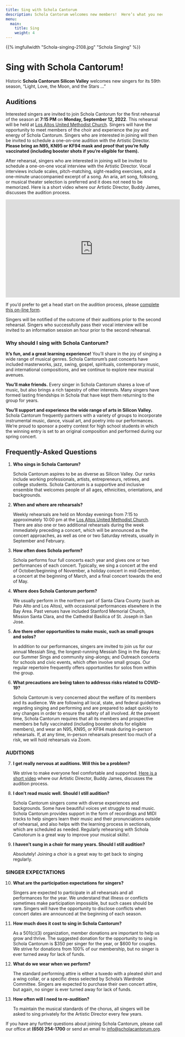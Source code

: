 ```yaml
---
title: Sing with Schola Cantorum
description: Schola Cantorum welcomes new members!  Here’s what you need to know.
menu:
  main:
    title: Sing
    weight: 4
---
```

{{% imgfullwidth "Schola-singing-2108.jpg" "Schola Singing" %}}

# Sing with Schola Cantorum!

Historic **Schola Cantorum Silicon Valley** welcomes new singers for its 59th season, &ldquo;Light, Love, the Moon, and the Stars ...&rdquo;

<h2>Auditions</h2>
<p>Interested singers are invited to join Schola Cantorum for the first rehearsal of the season at <b>7:15 PM</b> on <b>Monday, September 12, 2022</b>. This rehearsal will be held at <a href="https://www.google.com/maps/place/Los+Altos+United+Methodist+Church/@37.3604399,-122.1163995,14z/data=!4m13!1m7!3m6!1s0x808fb13b09db205b:0x3cb6a0075024dc76!2s655+Magdalena+Ave,+Los+Altos,+CA+94024!3b1!8m2!3d37.3604399!4d-122.09889!3m4!1s0x808fb13baf46a387:0xcfbef6958c3a62d!8m2!3d37.3604399!4d-122.09889" target="_blank">Los Altos United Methodist Church</a>. Singers will have the opportunity to meet members of the choir and experience the joy and energy of Schola Cantorum. Singers who are interested in joining will then be invited to schedule a one-on-one audition with the Artistic Director. <b>Please bring an N95, KN95 or KF94 mask and proof that you&rsquo;re fully vaccinated (including booster shots if you&rsquo;re eligible for them).</b></p>

<p>After rehearsal, singers who are interested in joining will be invited to schedule a one-on-one vocal interview with the Artistic Director. Vocal interviews include scales, pitch-matching, sight-reading exercises, and a one-minute unaccompanied excerpt of a song. An aria, art song, folksong, or musical theater selection is preferred and it does not need to be memorized. Here is a short video where our Artistic Director, Buddy James, discusses the audition process.</p>

<iframe width="560" height="315" src="https://www.youtube.com/embed/V7l6XKY8YyI?rel=0&showinfo=0&autohide=1" title="Audition Process" frameborder="0" allow="accelerometer; autoplay; clipboard-write; encrypted-media; gyroscope; picture-in-picture" allowfullscreen></iframe>

<p>If you&rsquo;d prefer to get a head start on the audition process, please <a href="https://forms.gle/3JbcN7L4bTXxwjT16" target="_blank">complete this on-line form</a>.</p>

<p>Singers will be notified of the outcome of their auditions prior to the second rehearsal. Singers who successfully pass their vocal interview will be invited to an information session an hour prior to the second rehearsal.</p>

<h3>Why should I sing with Schola Cantorum?</h3>

<p><b>It&rsquo;s fun, and a great learning experience!</b> You’ll share in the joy of singing a wide range of musical genres. Schola Cantorum&rsquo;s past concerts have included masterworks, jazz, swing, gospel, spirituals, contemporary music, and international compositions, and we continue to explore new musical avenues.</p>

<p><b>You&rsquo;ll make friends.</b> Every singer in Schola Cantorum shares a love of music, but also brings a rich tapestry of other interests. Many singers have formed lasting friendships in Schola that have kept them returning to the group for years.</p>

<p><b>You&rsquo;ll support and experience the wide range of arts in Silicon Valley.</b> Schola Cantorum frequently partners with a variety of groups to incorporate instrumental music, dance, visual art, and poetry into our performances. We’re proud to sponsor a poetry contest for high school students in which the winning entry is set to an original composition and performed during our spring concert.</p>

<h2>Frequently-Asked Questions</h2>
<ol type="1">
   <li><b>Who sings in Schola Cantorum?</b>
 <p>Schola Cantorum aspires to be as diverse as Silicon Valley. Our ranks include working professionals, artists, entrepreneurs, retirees, and college students. Schola Cantorum is a supportive and inclusive ensemble that welcomes people of all ages, ethnicities, orientations, and backgrounds.</p>
  </li>
   <li><b>When and where are rehearsals?</b>
    <p>Weekly rehearsals are held on Monday evenings from 7:15 to approximately 10:00 pm at the <a href="https://laumc.org" target="_blank">Los Altos United Methodist Church</a>. There are also one or two additional rehearsals during the week immediately preceding a concert, which will be announced as the concert approaches, as well as one or two Saturday retreats, usually in September and February.</p>
  </li>
  <li><b>How often does Schola perform?</b>
    <p>Schola performs four full concerts each year and gives one or two performances of each concert. Typically, we sing a concert at the end of October/beginning of November, a holiday concert in mid-December, a concert at the beginning of March, and a final concert towards the end of May.</p>
  </li>
  <li><b>Where does Schola Cantorum perform?</b>
    <p>We usually perform in the northern part of Santa Clara County (such as Palo Alto and Los Altos), with occasional performances elsewhere in the Bay Area. Past venues have included Stanford Memorial Church, Mission Santa Clara, and the Cathedral Basilica of St. Joseph in San Jose.</p>
  </li>
  <li><b>Are there other opportunities to make music, such as small groups and solos?</b>
    <p>In addition to our performances, singers are invited to join us for our annual Messiah Sing, the longest-running Messiah Sing in the Bay Area; our Summer Sings and community sing-alongs; and Outreach concerts for schools and civic events, which often involve small groups. Our regular repertoire frequently offers opportunities for solos from within the group.</p>
  </li>
 <li><b>What precautions are being taken to addresss risks related to COVID-19?</b>
  <p>Schola Cantorum is very concerned about the welfare of its members and its audience. We are following all local, state, and federal guidelines regarding singing and performing and are prepared to adapt quickly to any changes in order to ensure the safety of all involved. At the present time, Schola Cantorum requires that all its members and prospective members be fully vaccinated (including booster shots for eligible members), and wear an N95, KN95, or KF94 mask during in-person rehearsals. If, at any time, in-person rehearsals present too much of a risk, we will hold rehearsals via Zoom.</p>
  </li>
  </ol>
  <h3>AUDITIONS</h3>
  <ol type="1" start="7">

  <li><b>I get really nervous at auditions. Will this be a problem?</b>
    <p>We strive to make everyone feel comfortable and supported. <a href="https://www.youtube.com/watch?v=V7l6XKY8YyI" target="_blank">Here is a short video</a> where our Artistic Director, Buddy James, discusses the audition process.</p>
  </li>
  <li><b>I don&rsquo;t read music well. Should I still audition?</b>
    <p>Schola Cantorum singers come with diverse experiences and backgrounds. Some have beautiful voices yet struggle to read music. Schola Cantorum provides support in the form of recordings and MIDI tracks to help singers learn their music and their pronunciations outside of rehearsal, and also helps with the learning process in sectionals, which are scheduled as needed. Regularly rehearsing with Schola Canotorum is a great way to improve your musical skills!.</p>
  </li>
  <li><b>I haven&rsquo;t sung in a choir for many years. Should I still audition?</b>
    <p>Absolutely! Joining a choir is a great way to get back to singing regularly.</p>
  </li>
  </ol>
  <h3>SINGER EXPECTATIONS</h3>
  <ol type="1" start="10">
  <li><b>What are the participation expectations for singers?</b>
    <p>Singers are expected to participate in all rehearsals and all performances for the year. We understand that illness or conflicts sometimes make participation impossible, but such cases should be rare. Singers will have the opportunity to disclose conflicts when concert dates are announced at the beginning of each season.</p>
  </li>
  <li><b>How much does it cost to sing in Schola Cantorum?</b>
    <p>As a 501&#40;c&#41;(3) organization, member donations are important to help us grow and thrive. The suggested donation for the opportunity to sing in Schola Cantorum is $350 per singer for the year, or $600 for couples. We strive for donations from 100% of our membership, but no singer is ever turned away for lack of funds.</p>
  </li>
  <li><b>What do we wear when we perform?</b>
  <p>The standard performing attire is either a tuxedo with a pleated shirt and a wing collar, or a specific dress selected by Schola&rsquo;s Wardrobe Committee. Singers are expected to purchase their own concert attire, but again, no singer is ever turned away for lack of funds.</p>
  </li>
  <li><b>How often will I need to re-audition?</b>
    <p>To maintain the musical standards of the chorus, all singers will be asked to sing privately for the Artistic Director every few years.</p>
  </li>
  </ol>

If you have any further questions about joining Schola Cantorum, please call our office at **(650) 254-1700** or send an email
to <info@scholacantorum.org>.
